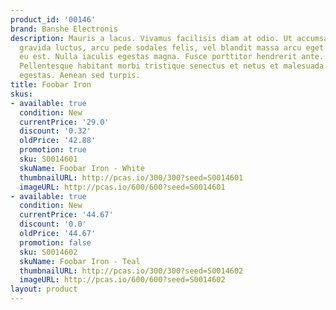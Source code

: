 ```yaml
---
product_id: '00146'
brand: Banshe Electronis
description: Mauris a lacus. Vivamus facilisis diam at odio. Ut accumsan, neque id
  gravida luctus, arcu pede sodales felis, vel blandit massa arcu eget ligula. Mauris
  eu est. Nulla iaculis egestas magna. Fusce porttitor hendrerit ante. Donec non lectus.
  Pellentesque habitant morbi tristique senectus et netus et malesuada fames ac turpis
  egestas. Aenean sed turpis.
title: Foobar Iron
skus:
- available: true
  condition: New
  currentPrice: '29.0'
  discount: '0.32'
  oldPrice: '42.88'
  promotion: true
  sku: S0014601
  skuName: Foobar Iron - White
  thumbnailURL: http://pcas.io/300/300?seed=S0014601
  imageURL: http://pcas.io/600/600?seed=S0014601
- available: true
  condition: New
  currentPrice: '44.67'
  discount: '0.0'
  oldPrice: '44.67'
  promotion: false
  sku: S0014602
  skuName: Foobar Iron - Teal
  thumbnailURL: http://pcas.io/300/300?seed=S0014602
  imageURL: http://pcas.io/600/600?seed=S0014602
layout: product
---
```

